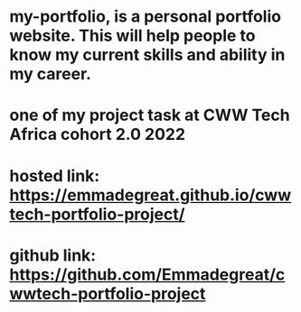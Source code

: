 # my-portfolio, is a personal portfolio website. This will help people to know my current skills and ability in my career.
# one of my project task at CWW Tech Africa cohort 2.0 2022
# hosted link: https://emmadegreat.github.io/cwwtech-portfolio-project/
# github link: https://github.com/Emmadegreat/cwwtech-portfolio-project